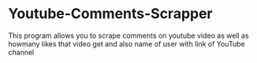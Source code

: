 # Youtube-Comments-Scrapper
This program allows you to scrape comments on youtube video as well as howmany likes that video get and also name of user with link of  YouTube channel
